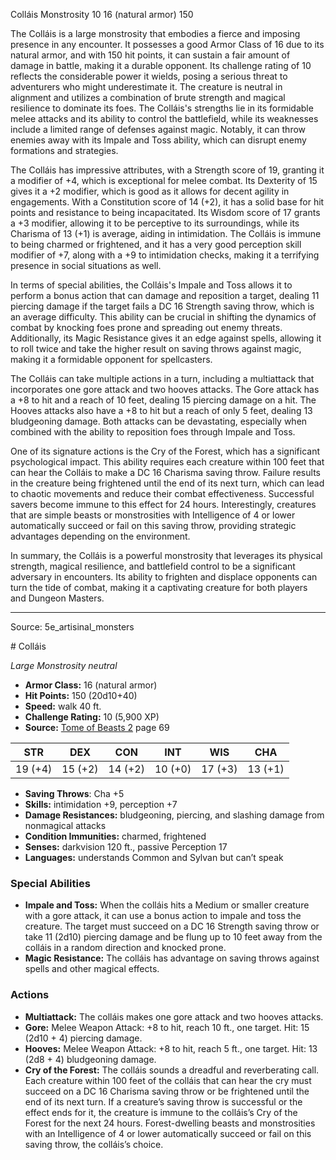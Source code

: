 <MonsterName/>Colláis</MonsterName>
<CreatureType/>Monstrosity</CreatureType>
<CR/>10</CR>
<AC/>16 (natural armor)</AC>
<HP/>150</HP>
<summary>The Colláis is a large monstrosity that embodies a fierce and imposing presence in any encounter. It possesses a good Armor Class of 16 due to its natural armor, and with 150 hit points, it can sustain a fair amount of damage in battle, making it a durable opponent. Its challenge rating of 10 reflects the considerable power it wields, posing a serious threat to adventurers who might underestimate it. The creature is neutral in alignment and utilizes a combination of brute strength and magical resilience to dominate its foes. The Colláis's strengths lie in its formidable melee attacks and its ability to control the battlefield, while its weaknesses include a limited range of defenses against magic. Notably, it can throw enemies away with its Impale and Toss ability, which can disrupt enemy formations and strategies.</summary>

<detail>

The Colláis has impressive attributes, with a Strength score of 19, granting it a modifier of +4, which is exceptional for melee combat. Its Dexterity of 15 gives it a +2 modifier, which is good as it allows for decent agility in engagements. With a Constitution score of 14 (+2), it has a solid base for hit points and resistance to being incapacitated. Its Wisdom score of 17 grants a +3 modifier, allowing it to be perceptive to its surroundings, while its Charisma of 13 (+1) is average, aiding in intimidation. The Colláis is immune to being charmed or frightened, and it has a very good perception skill modifier of +7, along with a +9 to intimidation checks, making it a terrifying presence in social situations as well.

In terms of special abilities, the Colláis's Impale and Toss allows it to perform a bonus action that can damage and reposition a target, dealing 11 piercing damage if the target fails a DC 16 Strength saving throw, which is an average difficulty. This ability can be crucial in shifting the dynamics of combat by knocking foes prone and spreading out enemy threats. Additionally, its Magic Resistance gives it an edge against spells, allowing it to roll twice and take the higher result on saving throws against magic, making it a formidable opponent for spellcasters.

The Colláis can take multiple actions in a turn, including a multiattack that incorporates one gore attack and two hooves attacks. The Gore attack has a +8 to hit and a reach of 10 feet, dealing 15 piercing damage on a hit. The Hooves attacks also have a +8 to hit but a reach of only 5 feet, dealing 13 bludgeoning damage. Both attacks can be devastating, especially when combined with the ability to reposition foes through Impale and Toss. 

One of its signature actions is the Cry of the Forest, which has a significant psychological impact. This ability requires each creature within 100 feet that can hear the Colláis to make a DC 16 Charisma saving throw. Failure results in the creature being frightened until the end of its next turn, which can lead to chaotic movements and reduce their combat effectiveness. Successful savers become immune to this effect for 24 hours. Interestingly, creatures that are simple beasts or monstrosities with Intelligence of 4 or lower automatically succeed or fail on this saving throw, providing strategic advantages depending on the environment.

In summary, the Colláis is a powerful monstrosity that leverages its physical strength, magical resilience, and battlefield control to be a significant adversary in encounters. Its ability to frighten and displace opponents can turn the tide of combat, making it a captivating creature for both players and Dungeon Masters.</detail>



---

Source: 5e_artisinal_monsters

<statblock>
# Colláis

*Large* *Monstrosity* *neutral*

- **Armor Class:** 16 (natural armor)
- **Hit Points:** 150 (20d10+40)
- **Speed:** walk 40 ft.
- **Challenge Rating:** 10 (5,900 XP)
- **Source:** [Tome of Beasts 2](https://koboldpress.com/kpstore/product/tome-of-beasts-2-for-5th-edition) page 69

| STR | DEX | CON | INT | WIS | CHA |
| --- | --- | --- | --- | --- | --- |
| 19 (+4) | 15 (+2) | 14 (+2) | 10 (+0) | 17 (+3) | 13 (+1) |

- **Saving Throws**: Cha +5
- **Skills:** intimidation +9, perception +7
- **Damage Resistances:** bludgeoning, piercing, and slashing damage from nonmagical attacks
- **Condition Immunities:** charmed, frightened
- **Senses:** darkvision 120 ft., passive Perception 17
- **Languages:** understands Common and Sylvan but can’t speak

### Special Abilities

- **Impale and Toss:** When the colláis hits a Medium or smaller creature with a gore attack, it can use a bonus action to impale and toss the creature. The target must succeed on a DC 16 Strength saving throw or take 11 (2d10) piercing damage and be flung up to 10 feet away from the colláis in a random direction and knocked prone.
- **Magic Resistance:** The colláis has advantage on saving throws against spells and other magical effects.

### Actions

- **Multiattack:** The colláis makes one gore attack and two hooves attacks.
- **Gore:** Melee Weapon Attack: +8 to hit, reach 10 ft., one target. Hit: 15 (2d10 + 4) piercing damage.
- **Hooves:** Melee Weapon Attack: +8 to hit, reach 5 ft., one target. Hit: 13 (2d8 + 4) bludgeoning damage.
- **Cry of the Forest:** The colláis sounds a dreadful and reverberating call. Each creature within 100 feet of the colláis that can hear the cry must succeed on a DC 16 Charisma saving throw or be frightened until the end of its next turn. If a creature’s saving throw is successful or the effect ends for it, the creature is immune to the colláis’s Cry of the Forest for the next 24 hours. Forest-dwelling beasts and monstrosities with an Intelligence of 4 or lower automatically succeed or fail on this saving throw, the colláis’s choice.


</statblock>


